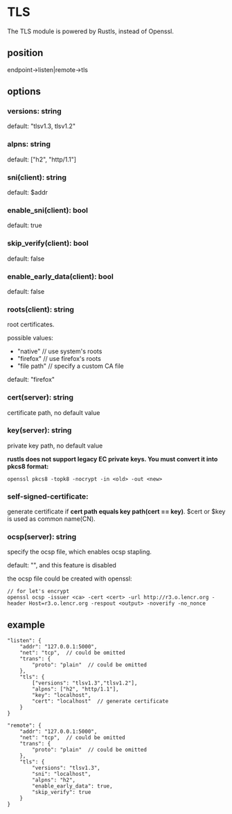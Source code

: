 # TLS

The TLS module is powered by Rustls, instead of Openssl.

## position
endpoint->listen|remote->tls

## options

### versions: string
default: "tlsv1.3, tlsv1.2"

### alpns: string
default: ["h2", "http/1.1"]

### sni(client): string
default: $addr

### enable_sni(client): bool
default: true

### skip_verify(client): bool
default: false

### enable_early_data(client): bool
default: false

### roots(client): string
root certificates.

possible values:
- "native" // use system's roots
- "firefox" // use firefox's roots
- "file path"  // specify a custom CA file

default: "firefox"

### cert(server): string
certificate path, no default value

### key(server): string
private key path, no default value

**rustls does not support legacy EC private keys. You must convert it into pkcs8 format:**
```shell
openssl pkcs8 -topk8 -nocrypt -in <old> -out <new>
```

### self-signed-certificate:
generate certificate if **cert path equals key path(cert == key)**. $cert or $key is used as common name(CN).

### ocsp(server): string
specify the ocsp file, which enables ocsp stapling.

default: "", and this feature is disabled

the ocsp file could be created with openssl:
```shell
// for let's encrypt
openssl ocsp -issuer <ca> -cert <cert> -url http://r3.o.lencr.org -header Host=r3.o.lencr.org -respout <output> -noverify -no_nonce
```

## example
```shell
"listen": {
    "addr": "127.0.0.1:5000",
    "net": "tcp",  // could be omitted
    "trans": {
        "proto": "plain"  // could be omitted
    },
    "tls": {
        ["versions": "tlsv1.3","tlsv1.2"],
        "alpns": ["h2", "http/1.1"],
        "key": "localhost",
        "cert": "localhost"  // generate certificate
    }
}
```

```shell
"remote": {
    "addr": "127.0.0.1:5000",
    "net": "tcp",  // could be omitted
    "trans": {
        "proto": "plain"  // could be omitted
    },
    "tls": {
        "versions": "tlsv1.3",
        "sni": "localhost",
        "alpns": "h2",
        "enable_early_data": true,
        "skip_verify": true
    }
}
```
